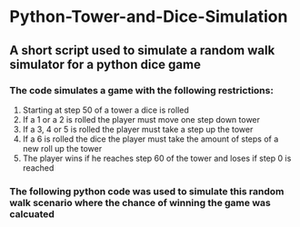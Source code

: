 # Python-Tower-and-Dice-Simulation
## A short script used to simulate a random walk simulator for a python dice game

### The code simulates a game with the following restrictions:

  1) Starting at step 50 of a tower a dice is rolled
  2) If a 1 or a 2 is rolled the player must move one step down tower
  3) If a 3, 4 or 5 is rolled the player must take a step up the tower
  4) If a 6 is rolled the dice the player must take the amount of steps of a new roll up the tower
  5) The player wins if he reaches step 60 of the tower and loses if step 0 is reached

### The following python code was used to simulate this random walk scenario where the chance of winning the game was calcuated
